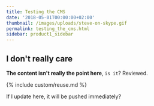 ```yaml
---
title: Testing the CMS
date: '2018-05-01T00:00:00+02:00'
thumbnail: /images/uploads/steve-on-skype.gif
permalink: testing_the_cms.html
sidebar: product1_sidebar
---
```

## I don't really care

**The content isn't really the point here**, `is it`? Reviewed.

{% include custom/reuse.md %}

If I update here, it will be pushed immediately?
